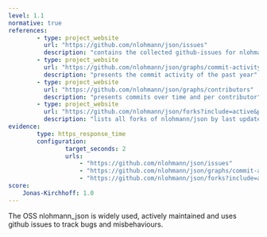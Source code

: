 ```yaml
---
level: 1.1
normative: true
references:
        - type: project_website
          url: "https://github.com/nlohmann/json/issues"
          description: "contains the collected github-issues for nlohmann/json"
        - type: project_website
          url: "https://github.com/nlohmann/json/graphs/commit-activity"
          description: "presents the commit activity of the past year"
        - type: project_website
          url: "https://github.com/nlohmann/json/graphs/contributors"
          description: "presents commits over time and per contributor"
        - type: project_website
          url: "https://github.com/nlohmann/json/forks?include=active&page=1&period=&sort_by=last_updated"
          description: "lists all forks of nlohmann/json by last updated"
evidence:
        type: https_response_time
        configuration:
                target_seconds: 2
                urls:
                    - "https://github.com/nlohmann/json/issues"
                    - "https://github.com/nlohmann/json/graphs/commit-activity"
                    - "https://github.com/nlohmann/json/forks?include=active&page=1&period=&sort_by=last_updated"
score:
    Jonas-Kirchhoff: 1.0
---
```


The OSS nlohmann_json is widely used, actively maintained and uses github issues to track bugs and misbehaviours.